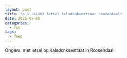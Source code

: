 ```yaml
---
layout: post
title: "p 1 177953 letsel kalsdonksestraat roosendaal"
date: 2025-05-08
categories: 
  - rss
tags: 
  - feed
---
```


Ongeval met letsel op Kalsdonksestraat in Roosendaal
